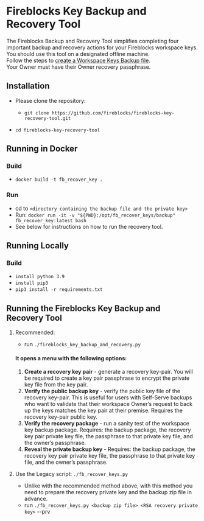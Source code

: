 # Fireblocks Key Backup and Recovery Tool

The Fireblocks Backup and Recovery Tool simplifies completing four important backup and recovery actions for your Fireblocks workspace keys. You should use this tool on a designated offline machine.  
Follow the steps to [create a Workspace Keys Backup file](https://support.fireblocks.io/hc/en-us/articles/360012223159-Workspace-Keys-Backup-and-Recovery-Hard-Key-Recovery-).  
Your Owner must have their Owner recovery passphrase.  

## Installation

* Please clone the repository:
  * `git clone https://github.com/fireblocks/fireblocks-key-recovery-tool.git`

* `cd fireblocks-key-recovery-tool`


## Running in Docker

### Build
* `docker build -t fb_recover_key .`

### Run
* cd to `<directory containing the backup file and the private key>`
* Run: `docker run -it -v "${PWD}:/opt/fb_recover_keys/backup" fb_recover_key:latest bash`
* See below for instructions on how to run the recovery tool.

## Running Locally

### Build
* `install python 3.9`
* `install pip3`
* `pip3 install -r requirements.txt`

## Running the Fireblocks Key Backup and Recovery Tool
  1. Recommended: 
      * run `./fireblocks_key_backup_and_recovery.py`

      #### It opens a menu with the following options:
      1. **Create a recovery key pair** - generate a recovery key-pair. You will be required to
      create a key pair passphrase to encrypt the private key file from the key pair.
      2. **Verify the public backup key** - verify the public key file of the recovery key-pair. 
      This is useful for users with Self-Serve backups who want to validate that their workspace 
      Owner’s request to back up the keys matches the key pair at their premise. Requires the 
      recovery key-pair public key.
      3. **Verify the recovery package** - run a sanity test of the workspace key backup package. 
      Requires: the backup package, the recovery key pair private key file, the passphrase to that 
      private  key file, and the owner’s passphrase.
      4. **Reveal the private backup key** - Requires: the backup package, the recovery key pair 
      private key file, the passphrase to that private key file, and the owner’s passphrase.

  2. Use the Legacy script:  `./fb_recover_keys.py`
      * Unlike with the recommended method above, with this method you need to prepare the recovery private key and the backup zip file in advance.  
      * run `./fb_recover_keys.py <backup zip file> <RSA recovery private key>` --prv